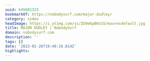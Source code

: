 ```yaml
---
uuid: 645601323
bookmarkOf: https://nobodysurf.com/major-dudley/
category: video
headImage: https://i.ytimg.com/vi/ZU9e6pBHzCU/maxresdefault.jpg
title: MAJOR DUDLEY | NobodySurf
domain: nobodysurf.com
description: ''
tags: []
date: '2023-01-26T19:48:16.814Z'
highlights:
---
```



